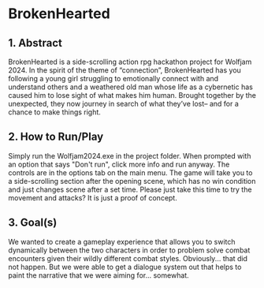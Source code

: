# BrokenHearted

## 1. Abstract
BrokenHearted is a side-scrolling action rpg hackathon project for Wolfjam 2024. In the spirit of the theme of “connection”, BrokenHearted has you following a young girl struggling to emotionally connect with and understand others and a weathered old man whose life as a cybernetic has caused him to lose sight of what makes him human. Brought together by the unexpected, they now journey in search of what they’ve lost– and for a chance to make things right.

## 2. How to Run/Play
Simply run the Wolfjam2024.exe in the project folder.
When prompted with an option that says "Don't run", click more info and run anyway.
The controls are in the options tab on the main menu.
The game will take you to a side-scrolling section after the opening scene, which has no win condition and just changes scene after a set time. Please just take this time to try the movement and attacks? It is just a proof of concept.

## 3. Goal(s)
We wanted to create a gameplay experience that allows you to switch dynamically between the two characters in order to problem solve combat encounters given their wildly different combat styles. Obviously... that did not happen. But we were able to get a dialogue system out that helps to paint the narrative that we were aiming for... somewhat.
